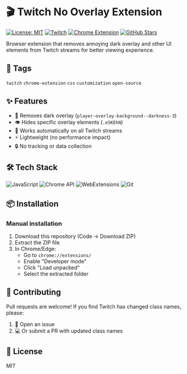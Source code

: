 # 🎬 Twitch No Overlay Extension 

[![License: MIT](https://img.shields.io/badge/License-MIT-yellow.svg)](https://opensource.org/licenses/MIT)
[![Twitch](https://img.shields.io/badge/-Twitch-9146FF?logo=twitch&style=flat)](https://twitch.tv)
[![Chrome Extension](https://img.shields.io/badge/-Chrome_Extension-4285F4?style=flat&logo=google-chrome&logoColor=white)](https://chrome.google.com/webstore/detail/)
[![GitHub Stars](https://img.shields.io/github/stars/Thayorns/twitch-css-modifier?style=social)](https://github.com/Thayorns/twitch-css-modifier)

Browser extension that removes annoying dark overlay and other UI elements from Twitch streams for better viewing experience.

## 🔖 Tags  
`twitch` `chrome-extension` `css` `customization` `open-source`

## ✨ Features

- 🚫 Removes dark overlay (`player-overlay-background--darkness-3`)
- 👁️ Hides specific overlay elements (`.eSKEhN`)
- 🔄 Works automatically on all Twitch streams
- ⚡ Lightweight (no performance impact)
- 🔒 No tracking or data collection

## 🛠️ Tech Stack

![JavaScript](https://img.shields.io/badge/-JavaScript-F7DF1E?style=flat&logo=javascript&logoColor=black)
![Chrome API](https://img.shields.io/badge/-Chrome_API-4285F4?style=flat&logo=google-chrome&logoColor=white)
![WebExtensions](https://img.shields.io/badge/-WebExtensions-4285F4?style=flat&logo=google-chrome&logoColor=white)
![Git](https://img.shields.io/badge/-Git-F05032?style=flat&logo=git&logoColor=white)

## 📦 Installation

### Manual installation

1. Download this repository (Code -> Download ZIP)
2. Extract the ZIP file
3. In Chrome/Edge:
   - Go to `chrome://extensions/`
   - Enable "Developer mode"
   - Click "Load unpacked"
   - Select the extracted folder

## 🤝 Contributing

Pull requests are welcome! If you find Twitch has changed class names, please:

1. 🐛 Open an issue
2. 💻 Or submit a PR with updated class names

## 📜 License

MIT
